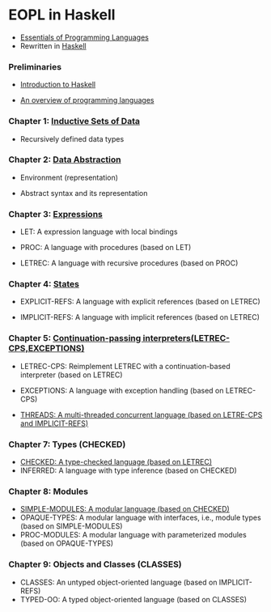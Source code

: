 # EOPL in Haskell

 - [Essentials of Programming Languages](https://github.com/mwand/eopl3) 
 - Rewritten in [Haskell](https://www.haskell.org/)

### Preliminaries

 - [Introduction to Haskell](https://docs.google.com/presentation/d/1fhXvoLHFgYE4AOfdl4MD_Puk7Vbj-8eKqquTi7b0t9I/edit?usp=sharing)

 - [An overview of programming languages](https://docs.google.com/presentation/d/1IG6xe4I1ao00jfyn-JGGBOQx3sWKLbf67eODpfxEXN0/edit?usp=sharing)

### Chapter 1: [Inductive Sets of Data](https://docs.google.com/presentation/d/1enC8Pp3dACVOm9VIc1lbJkUWfmLzGdE0237Aj5bARqg/edit?usp=sharing)

 - Recursively defined data types


### Chapter 2: [Data Abstraction](https://docs.google.com/presentation/d/1-y8zQLRDkqOtClr6bLyMXvyBJIUbyScQJFfeH_D8rjk/edit?usp=sharing)

 - Environment (representation)

 - Abstract syntax and its representation


### Chapter 3: [Expressions](https://docs.google.com/presentation/d/1ZU9TEcEN9BEZoBmavD_Ivvt39TXUnbsXqZHdJBvba1k/edit?usp=sharing)

 - LET: A expression language with local bindings

 - PROC: A language with procedures (based on LET)

 - LETREC: A language with recursive procedures (based on PROC)


### Chapter 4: [States](https://docs.google.com/presentation/d/1ZxFuia-KHExNJlXJXR7iEMQ_P7gVmAweVIVglJM7Ytg/edit?usp=sharing)

 - EXPLICIT-REFS: A language with explicit references (based on LETREC)

 - IMPLICIT-REFS: A language with implicit references (based on LETREC)

### Chapter 5: [Continuation-passing interpreters(LETREC-CPS,EXCEPTIONS)](https://docs.google.com/presentation/d/1I2Wl277VQRH2h8n-jc1W8IHnXNL5d_pzILJI07eRI6Y/edit?usp=sharing)

 - LETREC-CPS: Reimplement LETREC with a continuation-based interpreter (based on LETREC)

 - EXCEPTIONS: A language with exception handling (based on LETREC-CPS)

 - [THREADS: A multi-threaded concurrent language (based on LETRE-CPS and IMPLICIT-REFS)](https://docs.google.com/presentation/d/1d2jd_NtCxMdSEZTJI5M9kNz2QVk11cea-d86fnTo9zk/edit?usp=sharing)

### Chapter 7: Types (CHECKED)

 - [CHECKED: A type-checked language (based on LETREC)](https://docs.google.com/presentation/d/1Jl8IkUpaIn5Mtmd6kKeSiBLpvWwO6RjMoMq4brT8Oc8/edit?usp=sharing)
 - INFERRED: A language with type inference (based on CHECKED)

### Chapter 8: Modules

 - [SIMPLE-MODULES: A modular language (based on CHECKED)](https://docs.google.com/presentation/d/1__dfiyEu3NSFawXhrNiHJv0ilB6lBDAN_CYjtVgt7Q0/edit?usp=sharing)
 - OPAQUE-TYPES: A modular language with interfaces, i.e., module types (based on SIMPLE-MODULES)
 - PROC-MODULES: A modular language with parameterized modules (based on OPAQUE-TYPES)

### Chapter 9: Objects and Classes (CLASSES)

 - CLASSES: An untyped object-oriented language (based on IMPLICIT-REFS)
 - TYPED-OO: A typed object-oriented language (based on CLASSES)

